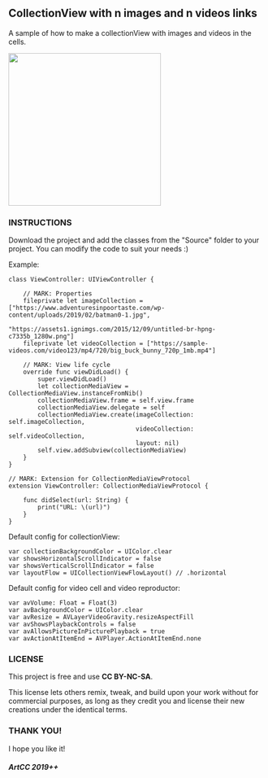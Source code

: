 ## CollectionView with n images and n videos links

A sample of how to make a collectionView with images and videos in the cells.

<p>
    <img src="https://github.com/ArtCC/CollectionMedia/blob/develop/example.gif" height="300" max-height ="50%"/>
</p>

### INSTRUCTIONS

Download the project and add the classes from the "Source" folder to your project. You can modify the code to suit your needs :)

Example:

```
class ViewController: UIViewController {
    
    // MARK: Properties
    fileprivate let imageCollection = ["https://www.adventuresinpoortaste.com/wp-content/uploads/2019/02/batman0-1.jpg",
                                       "https://assets1.ignimgs.com/2015/12/09/untitled-br-hpng-c7335b_1280w.png"]
    fileprivate let videoCollection = ["https://sample-videos.com/video123/mp4/720/big_buck_bunny_720p_1mb.mp4"]
    
    // MARK: View life cycle
    override func viewDidLoad() {
        super.viewDidLoad()
        let collectionMediaView = CollectionMediaView.instanceFromNib()
        collectionMediaView.frame = self.view.frame
        collectionMediaView.delegate = self
        collectionMediaView.create(imageCollection: self.imageCollection,
                                   videoCollection: self.videoCollection,
                                   layout: nil)
        self.view.addSubview(collectionMediaView)
    }
}

// MARK: Extension for CollectionMediaViewProtocol
extension ViewController: CollectionMediaViewProtocol {
    
    func didSelect(url: String) {
        print("URL: \(url)")
    }
}
```

Default config for collectionView:

```
var collectionBackgroundColor = UIColor.clear
var showsHorizontalScrollIndicator = false
var showsVerticalScrollIndicator = false
var layoutFlow = UICollectionViewFlowLayout() // .horizontal
```

Default config for video cell and video reproductor:

```
var avVolume: Float = Float(3)
var avBackgroundColor = UIColor.clear
var avResize = AVLayerVideoGravity.resizeAspectFill
var avShowsPlaybackControls = false
var avAllowsPictureInPicturePlayback = true
var avActionAtItemEnd = AVPlayer.ActionAtItemEnd.none
```

### LICENSE

This project is free and use <b>CC BY-NC-SA</b>.

This license lets others remix, tweak, and build upon your work without for commercial purposes, as long as they credit you and license their new creations under the identical terms.

### THANK YOU!

I hope you like it!

##### ArtCC 2019++
